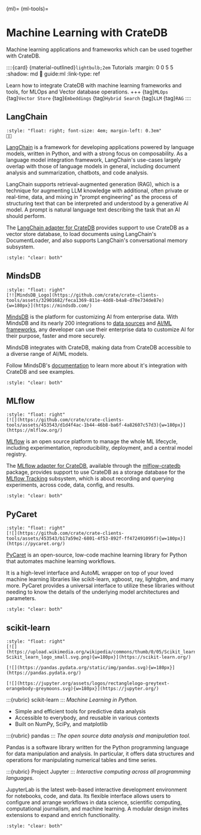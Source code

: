 (ml)=
(ml-tools)=
# Machine Learning with CrateDB

Machine learning applications and frameworks
which can be used together with CrateDB.

::::{card} {material-outlined}`lightbulb;2em` Tutorials
:margin: 0 0 5 5
:shadow: md
:link: guide:ml
:link-type: ref

Learn how to integrate CrateDB with machine learning frameworks and tools,
for MLOps and Vector database operations.
+++
{tag}`MLOps` {tag}`Vector Store` {tag}`Embeddings`
{tag}`Hybrid Search` {tag}`LLM` {tag}`RAG`
::::


## LangChain

```{div}
:style: "float: right; font-size: 4em; margin-left: 0.3em"
🦜️🔗
```

[LangChain] is a framework for developing applications powered by language models,
written in Python, and with a strong focus on composability. As a language model
integration framework, LangChain's use-cases largely overlap with those of language
models in general, including document analysis and summarization, chatbots, and
code analysis.

LangChain supports retrieval-augmented generation (RAG), which is a technique for
augmenting LLM knowledge with additional, often private or real-time, data, and mixing
in "prompt engineering" as the process of structuring text that can be interpreted and
understood by a generative AI model. A prompt is natural language text describing the
task that an AI should perform.

The [LangChain adapter for CrateDB] provides support to use CrateDB as a vector store
database, to load documents using LangChain's DocumentLoader, and also supports
LangChain's conversational memory subsystem.

```{div}
:style: "clear: both"
```


## MindsDB

```{div}
:style: "float: right"
[!![MindsDB_Logo](https://github.com/crate/crate-clients-tools/assets/32901682/feca1369-811e-4dd8-b4a8-d70e734de87e)
{w=180px}](https://mindsdb.com/)
```

[MindsDB](https://github.com/mindsdb/mindsdb) is the platform for customizing AI from enterprise data. With MindsDB and its nearly 200 integrations to [data sources](https://docs.mindsdb.com/integrations/data-overview) and [AI/ML frameworks](https://docs.mindsdb.com/integrations/ai-overview), any developer can use their enterprise data to customize AI for their purpose, faster and more securely.

MindsDB integrates with CrateDB, making data from CrateDB accessible to a diverse range of AI/ML models.

Follow MindsDB's [documentation](https://docs.mindsdb.com/integrations/data-integrations/cratedb) to learn more about it's integration with CrateDB and see examples.

```{div}
:style: "clear: both"
```


## MLflow

```{div}
:style: "float: right"
[![](https://github.com/crate/crate-clients-tools/assets/453543/d1d4f4ac-1b44-46b8-ba6f-4a82607c57d3){w=180px}](https://mlflow.org/)
```

[MLflow] is an open source platform to manage the whole ML lifecycle, including
experimentation, reproducibility, deployment, and a central model registry.

The [MLflow adapter for CrateDB], available through the [mlflow-cratedb] package,
provides support to use CrateDB as a storage database for the [MLflow Tracking]
subsystem, which is about recording and querying experiments, across code, data,
config, and results.

```{div}
:style: "clear: both"
```


## PyCaret

```{div}
:style: "float: right"
[![](https://github.com/crate/crate-clients-tools/assets/453543/b17a59e2-6801-4f53-892f-ff472491095f){w=180px}](https://pycaret.org/)
```

[PyCaret] is an open-source, low-code machine learning library for Python that
automates machine learning workflows.

It is a high-level interface and AutoML wrapper on top of your loved machine learning
libraries like scikit-learn, xgboost, ray, lightgbm, and many more. PyCaret provides a
universal interface to utilize these libraries without needing to know the details
of the underlying model architectures and parameters.

```{div}
:style: "clear: both"
```


## scikit-learn

```{div}
:style: "float: right"
[![](https://upload.wikimedia.org/wikipedia/commons/thumb/0/05/Scikit_learn_logo_small.svg/240px-Scikit_learn_logo_small.svg.png){w=180px}](https://scikit-learn.org/)

[![](https://pandas.pydata.org/static/img/pandas.svg){w=180px}](https://pandas.pydata.org/)

[![](https://jupyter.org/assets/logos/rectanglelogo-greytext-orangebody-greymoons.svg){w=180px}](https://jupyter.org/)
```

:::{rubric} scikit-learn
:::
_Machine Learning in Python._

- Simple and efficient tools for predictive data analysis
- Accessible to everybody, and reusable in various contexts
- Built on NumPy, SciPy, and matplotlib

:::{rubric} pandas
:::
_The open source data analysis and manipulation tool._

Pandas is a software library written for the Python programming
language for data manipulation and analysis. In particular, it offers data structures
and operations for manipulating numerical tables and time series.

:::{rubric} Project Jupyter
:::
_Interactive computing across all programming languages._

JupyterLab is the latest web-based interactive development environment for notebooks,
code, and data. Its flexible interface allows users to configure and arrange workflows
in data science, scientific computing, computational journalism, and machine learning.
A modular design invites extensions to expand and enrich functionality.


```{div}
:style: "clear: both"
```


[LangChain]: https://python.langchain.com/
[LangChain adapter for CrateDB]: https://github.com/crate-workbench/langchain
[MindsDB]: https://github.com/mindsdb/mindsdb
[MLflow]: https://mlflow.org/
[mlflow-cratedb]: https://pypi.org/project/mlflow-cratedb/
[MLflow adapter for CrateDB]: https://github.com/crate/mlflow-cratedb
[MLflow Tracking]: https://mlflow.org/docs/latest/tracking.html
[pandas]: https://pandas.pydata.org/
[PyCaret]: https://www.pycaret.org
[scikit-learn]: https://scikit-learn.org/
